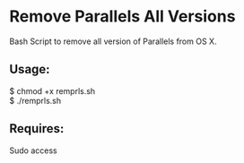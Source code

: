 Remove Parallels All Versions
=============================

Bash Script to remove all version of Parallels from OS X.

Usage:
------
$ chmod +x remprls.sh  
$ ./remprls.sh

Requires:
---------
Sudo access
